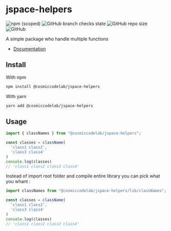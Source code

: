 # jspace-helpers
![npm (scoped)](https://img.shields.io/npm/v/@cosmiccodelab/jspace-helpers?label=Release)
![GitHub branch checks state](https://img.shields.io/github/checks-status/cosmiccodelab/jspace-helpers/main?label=build)
![GitHub repo size](https://img.shields.io/github/repo-size/cosmiccodelab/jspace-helpers)
![GitHub](https://img.shields.io/github/license/cosmiccodelab/jspace-helpers)

A simple package who handle multiple functions
- [Documentation](https://cosmiccodelab.github.io/jspace-helpers/
  )
## Install

With npm
```sh 
npm install @cosmiccodelab/jspace-helpers
```

With yarn
```sh 
yarn add @cosmiccodelab/jspace-helpers
```

## Usage

```ts
import { classNames } from "@cosmiccodelab/jspace-helpers";

const classes = className(
  'class1 class2', 
  'class3 class4'
)
console.log(classes)
// 'class1 class2 class3 class4'
```

Instead of import root folder and compile entire library you can pick what you whant :
```ts
import classNames from "@cosmiccodelab/jspace-helpers/lib/classNames";

const classes = className(
  'class1 class2', 
  'class3 class4'
)
console.log(classes)
// 'class1 class2 class3 class4'
```
